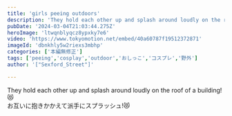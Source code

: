 ```yaml
---
title: 'girls peeing outdoors'
description: 'They hold each other up and splash around loudly on the roof of a building!'
pubDate: '2024-03-04T21:03:44.275Z'
heroImage: 'ltwqnblyqcz8ypxky7e6'
video: 'https://www.tokyomotion.net/embed/40a60787f19512372871'
imageId: 'dbnkhly5w2riexs3mbhp'
categories: ['本編無修正']
tags: ['peeing','cosplay','outdoor','おしっこ','コスプレ','野外']
author: '["Sexford_Street"]'

---
```


They hold each other up and splash around loudly on the roof of a building!😻<br>
お互いに抱きかかえて派手にスプラッシュ!😻




